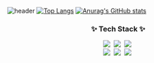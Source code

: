 ![header](https://capsule-render.vercel.app/api?type=wave&color=auto&height=300&section=header&text=JinSeok's%20Github&fontSize=90)
[![Top Langs](https://github-readme-stats.vercel.app/api/top-langs/?username=jinseok2101)](https://github.com/anuraghazra/github-readme-stats)
[![Anurag's GitHub stats](https://github-readme-stats.vercel.app/api?username=jinseok2101)](https://github.com/anuraghazra/github-readme-stats)

<!--내용 부분-->
<h3 align="center">✨ Tech Stack ✨</h3>
<div align="center">
  <img src="https://img.shields.io/badge/react-20232a.svg?style=for-the-badge&logo=react&logoColor=61DAFB" />&nbsp
  <img src="https://img.shields.io/badge/javascript-F7DF1E.svg?style=for-the-badge&logo=javascript&logoColor=20232a" />&nbsp
  <img src="https://img.shields.io/badge/html5-E34F26.svg?style=for-the-badge&logo=html5&logoColor=white" />&nbsp
</div>

<div align="center">
  <img src="https://img.shields.io/badge/Flutter-02569B?style=for-the-badge&logo=Flutter&logoColor=white" />&nbsp
  <img src="https://img.shields.io/badge/Next.js-000000.svg?style=for-the-badge&logo=tailwind-css&logoColor=white" />&nbsp
  <img src="https://img.shields.io/badge/python-3670A0?style=for-the-badge&logo=python&logoColor=ffdd54" />&nbsp
</div>

<!--![태그의 이름](https://img.shields.io/badge/ 태그에 적히는 글씨-태그색?style=for-the-badge&logo=로고이름&logoColor=로고색)-->

